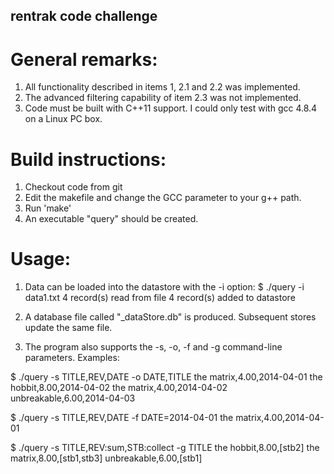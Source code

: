 ## rentrak code challenge

# General remarks:
1. All functionality described in items 1, 2.1 and 2.2 was implemented. 
2. The advanced filtering capability of item 2.3 was not implemented.
3. Code must be built with C++11 support. I could only test with gcc 4.8.4 on a Linux PC box.

# Build instructions:
1. Checkout code from git
2. Edit the makefile and change the GCC parameter to your g++ path.
3. Run 'make'
4. An executable "query" should be created.

# Usage:
1. Data can be loaded into the datastore with the -i option:
$ ./query -i data1.txt
4 record(s) read from file
4 record(s) added to datastore

2. A database file called "_dataStore.db" is produced. Subsequent stores update the same file.
3. The program also supports the -s, -o, -f and -g command-line parameters. Examples:

$ ./query -s TITLE,REV,DATE -o DATE,TITLE
the matrix,4.00,2014-04-01
the hobbit,8.00,2014-04-02
the matrix,4.00,2014-04-02
unbreakable,6.00,2014-04-03

$ ./query -s TITLE,REV,DATE -f DATE=2014-04-01
the matrix,4.00,2014-04-01

$ ./query -s TITLE,REV:sum,STB:collect -g TITLE
the hobbit,8.00,[stb2]
the matrix,8.00,[stb1,stb3]
unbreakable,6.00,[stb1]



